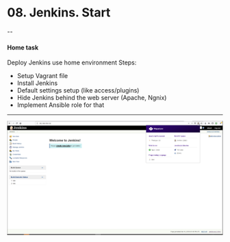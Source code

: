 # 08. Jenkins. Start
--
#### Home task

Deploy Jenkins use home environment
Steps:

- Setup Vagrant file
- Install Jenkins
- Default settings setup (like access/plugins)
- Hide Jenkins behind the web server (Apache, Ngnix)
- Implement Ansible role for that 

---
![](./img/Dashboard-Jenkins.jpg)
